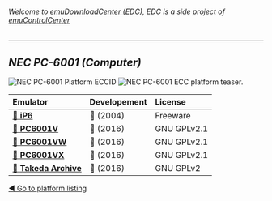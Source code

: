 ###### Welcome to [emuDownloadCenter (EDC)](https://github.com/PhoenixInteractiveNL/emuDownloadCenter/wiki/), EDC is a side project of [emuControlCenter](https://github.com/PhoenixInteractiveNL/emuControlCenter/wiki/)
***
## _NEC PC-6001 (Computer)_
![](https://raw.githubusercontent.com/wiki/PhoenixInteractiveNL/emuDownloadCenter/images_platform/ecc_pc6001_cell.png "NEC PC-6001 Platform ECCID")
![](https://raw.githubusercontent.com/wiki/PhoenixInteractiveNL/emuDownloadCenter/images_platform/ecc_pc6001_teaser.png "NEC PC-6001 ECC platform teaser.")

| Emulator | Developement | License |
|:---------|:-------------|:--------|
| [:file_folder: **iP6**](https://github.com/PhoenixInteractiveNL/emuDownloadCenter/wiki/Emulator-ip6plus#menu) | :red_circle: (2004) | Freeware |
| [:file_folder: **PC6001V**](https://github.com/PhoenixInteractiveNL/emuDownloadCenter/wiki/Emulator-pc6001v#menu) | :large_blue_circle: (2016) | GNU GPLv2.1 |
| [:file_folder: **PC6001VW**](https://github.com/PhoenixInteractiveNL/emuDownloadCenter/wiki/Emulator-pc6001vw#menu) | :large_blue_circle: (2016) | GNU GPLv2.1 |
| [:file_folder: **PC6001VX**](https://github.com/PhoenixInteractiveNL/emuDownloadCenter/wiki/Emulator-pc6001vx#menu) | :large_blue_circle: (2016) | GNU GPLv2.1 |
| [:file_folder: **Takeda Archive**](https://github.com/PhoenixInteractiveNL/emuDownloadCenter/wiki/Emulator-takeda#menu) | :large_blue_circle: (2016) | GNU GPLv2 |

[:arrow_backward: Go to platform listing](https://github.com/PhoenixInteractiveNL/emuDownloadCenter/wiki/EDC-Platform-List)
